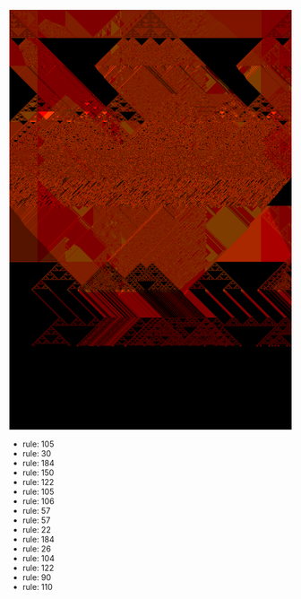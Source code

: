 ![photo](./output.png) 
 * rule: 105
* rule: 30
* rule: 184
* rule: 150
* rule: 122
* rule: 105
* rule: 106
* rule: 57
* rule: 57
* rule: 22
* rule: 184
* rule: 26
* rule: 104
* rule: 122
* rule: 90
* rule: 110
